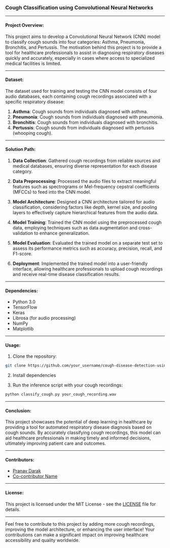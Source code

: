 ### Cough Classification using Convolutional Neural Networks

---

#### Project Overview:

This project aims to develop a Convolutional Neural Network (CNN) model to classify cough sounds into four categories: Asthma, Pneumonia, Bronchitis, and Pertussis. The motivation behind this project is to provide a tool for healthcare professionals to assist in diagnosing respiratory diseases quickly and accurately, especially in cases where access to specialized medical facilities is limited.

---

#### Dataset:

The dataset used for training and testing the CNN model consists of four audio databases, each containing cough recordings associated with a specific respiratory disease:
1. **Asthma**: Cough sounds from individuals diagnosed with asthma.
2. **Pneumonia**: Cough sounds from individuals diagnosed with pneumonia.
3. **Bronchitis**: Cough sounds from individuals diagnosed with bronchitis.
4. **Pertussis**: Cough sounds from individuals diagnosed with pertussis (whooping cough).

---

#### Solution Path:

1. **Data Collection**: Gathered cough recordings from reliable sources and medical databases, ensuring diverse representation for each disease category.

2. **Data Preprocessing**: Processed the audio files to extract meaningful features such as spectrograms or Mel-frequency cepstral coefficients (MFCCs) to feed into the CNN model.

3. **Model Architecture**: Designed a CNN architecture tailored for audio classification, considering factors like depth, kernel size, and pooling layers to effectively capture hierarchical features from the audio data.

4. **Model Training**: Trained the CNN model using the preprocessed cough data, employing techniques such as data augmentation and cross-validation to enhance generalization.

5. **Model Evaluation**: Evaluated the trained model on a separate test set to assess its performance metrics such as accuracy, precision, recall, and F1-score.

6. **Deployment**: Implemented the trained model into a user-friendly interface, allowing healthcare professionals to upload cough recordings and receive real-time disease classification results.

---

#### Dependencies:

- Python 3.0
- TensorFlow
- Keras
- Librosa (for audio processing)
- NumPy
- Matplotlib

---

#### Usage:

1. Clone the repository:
```bash
git clone https://github.com/your_username/cough-disease-detection-using-CNN.git
```

2. Install dependencies

3. Run the inference script with your cough recordings:
```bash
python classify_cough.py your_cough_recording.wav
```

---

#### Conclusion:

This project showcases the potential of deep learning in healthcare by providing a tool for automated respiratory disease diagnosis based on cough sounds. By accurately classifying cough recordings, this model can aid healthcare professionals in making timely and informed decisions, ultimately improving patient care and outcomes.

--- 

#### Contributors:

- [Pranav Darak](https://github.com/pranavdarak)
- [Co-contributor Name](https://github.com/co_contributor_username)

---

#### License:

This project is licensed under the MIT License - see the [LICENSE](LICENSE) file for details.

---

Feel free to contribute to this project by adding more cough recordings, improving the model architecture, or enhancing the user interface! Your contributions can make a significant impact on improving healthcare accessibility and quality worldwide.
